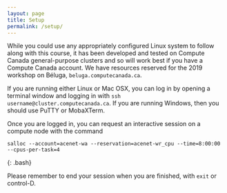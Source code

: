 ```yaml
---
layout: page
title: Setup
permalink: /setup/
---
```


While you could use any appropriately configured Linux system to follow along with
this course, it has been developed and tested on Compute Canada general-purpose
clusters and so will work best if you have a Compute Canada account. We have
resources reserved for the 2019 workshop on Béluga, `beluga.computecanada.ca`.

If you are running either Linux or Mac OSX, you can log in by opening a terminal
window and logging in with `ssh username@cluster.computecanada.ca`. If you are
running Windows, then you should use PuTTY or MobaXTerm.

Once you are logged in, you can request an interactive session on a compute node with the command

~~~
salloc --account=acenet-wa --reservation=acenet-wr_cpu --time=8:00:00 --cpus-per-task=4 
~~~
{: .bash}

Please remember to end your session when you are finished, with `exit` or control-D.
